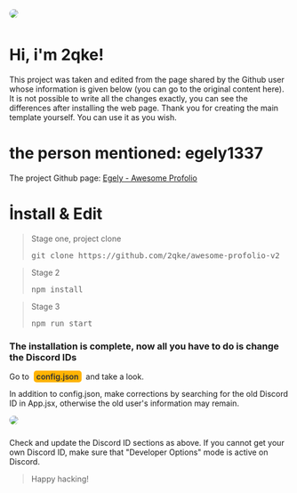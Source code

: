 <img style="margin-bottom: 10px; border-radius: 10px" src="https://i.hizliresim.com/oc1hyrs.jpg">

# Hi, i'm <strong>2qke!</strong>
This project was taken and edited from the page shared by the Github user whose information is given below (you can go to the original content here). It is not possible to write all the changes exactly, you can see the differences after installing the web page. Thank you for creating the main template yourself. You can use it as you wish.

# the person mentioned: <strong>egely1337</strong>
The project Github page: <a target="_blank" href="https://github.com/egely1337/awesome-portfolio">Egely - Awesome Profolio</a>

# İnstall & Edit

>Stage one, project clone
><pre>
>git clone https://github.com/2qke/awesome-profolio-v2
></pre>

> Stage 2
><pre>npm install</pre>

> Stage 3
><pre>npm run start</pre>

### The installation is complete, now all you have to do is change the Discord IDs
Go to <span style="margin: 4px; padding: 2px; padding-left: 5px; padding-right: 5px; color: #333; font-weight: 600; cursor: pointer; border-radius: 5px; background-color: #ffb303">config.json</span> and take a look.

In addition to config.json, make corrections by searching for the old Discord ID in App.jsx, otherwise the old user's information may remain.

<img style="margin-bottom: 10px; border-radius: 10px" src="https://i.hizliresim.com/6m877oe.png">

Check and update the Discord ID sections as above. If you cannot get your own Discord ID, make sure that "Developer Options" mode is active on Discord.

> Happy hacking!